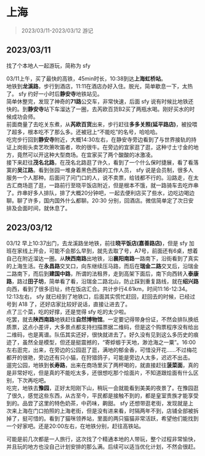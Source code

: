 # 上海

> 2023/03/11-2023/03/12 游记

## 2023/03/11

找了个本地人一起游玩，简称为 sfy

03/11上午，买了最快的高铁，45min时长，10:38到达**上海虹桥站**。  
地铁到**龙溪路**，步行到酒店，11:11在酒店办好入住。脱光，简单歇息一下，太热了。 sfy 约好一小时后**静安寺**地铁站见。  
简单休整完，发现了神奇的**71路**公交车，非常快速，后面 sfy 说有时候比地铁还快的。到**静安寺**站下车溜达了一圈，去芮欧百货B2买了两瓶水喝。刚好买水的时候成功会师。  
前面商量了去吃关东煮，从**芮欧百货**出来，步行赶往**多多关照(延平路店)**，被投喂了超多，根本吃不了那么多。还被冠上“不能吃”的名号，哈哈哈。  
吃完步行回到**静安寺**附近，大概14:30左右，在静安寺旁边看到了与世界接轨的持证上岗街头卖艺吹箫吹笛者，吹的很牛。在旁边的宜家逛了逛，这种寸土寸金的地方，竟然可以开这种大型商场。在宜家买了两个酸酸的冰激凌。  
接下来赶往**茂名北路**，在茂名北路逛了许久，看到了一个什么保时捷展，看了看落寞的**吴江路**。看到张园一堆身着黑色西装的工作人员， sfy 说是会员制，很多人服务一个人那种。后面问了问门口的人，说不卖票，给钱都不行的。沿路走，在太古汇商场逛了逛，一路前行至晓平饭店附近，但是根本不饿，就一路骑车去吃炸串了。炸串好多人排队，排了大概20分钟吧，一起去便利店买了些水，边吃边喝边聊。聊了许多，国内国外什么都聊。20:30 分别，回酒店。微信简单定了次日安排及会面时间，就休息了。

## 2023/03/12

03/12 早上10:37出门，去龙溪路坐地铁，前往**晓平饭店(嘉善路店)**，但是 sfy 加班在家线上开会，可能不会那么早到，就先去取了号，A7号，前面还有6桌，想着自己在附近溜达一圈。从**陕西南路**出地铁，沿**襄阳南路**一路南下，沿街看到了真实的上海生活。在**永昌路**交叉口，向东继续压马路，而后在**瑞金二路**交叉后，沿瑞金二路南下，而后到**建国中路**，所谓的法租界，走到高架下面后，南下向西转入**泰康路**，路过**田子坊**，简单看了看，沿瑞金二路北山，防止踩到重复路线，就在**绍兴路**向西，看到了很多旧址，终在饭店汇合。共计步行4.61km，时间11:16-12:34。12:13左右， sfy 就已经到了地铁口，后面其实慌忙赶回，赶回去的时候，已经过号到 A18 了，还好店家比较好说话，直接让进去了。  
点了三个菜，吃的好撑，还是觉得 sfy 吃的太少啦。  
吃罢，就去**陕西南路**地铁赶往**自然博物馆**。一定要记得带身份证，不然会排队换纸质票，这点小差评，大多景点都支持扫描票据二维码，但是这个购票程序没有给出二维码，也是离谱。队伍其实还好，很快就进去了。好久没有见到这么多历史的痕迹了，虽然全是模型，但还是挺震撼的，“寄蜉蝣于天地，渺沧海之一粟”。16:00左右逛完，出来，在旁边的公园逛了逛，满地的郁金香，可惜没开花……不过梅花都开的很艳，旁边还有只小猫，在狩猎鸽子，可能是旁边人太多，迟迟不出击。  
遛完公园，地铁到**长寿路**，出来在商场里买了两杯喝的，就直接赶往**菠菜面**，真的是非常好吃，但是真的不能吃太多，还很想吃那个烩面片，不知道跟烩面有什么区别，下次再吃吧。  
吃完，地铁去**豫园**，正好太阳刚下山，稍玩一会就能看到美美的夜景了。在豫园逛了很久，感觉这些东西，从古至今，平民都是接触不到的，都是皇室贵族才能享受到的。品尝了这里的特色奶茶，中药味，齁甜。 sfy 还想带逛老街，发现就是上次来上海在门口拍照的上海老街，但是没有进来看，时隔两年不到，店铺全部被拆掉了，挺可惜的。看到了猫咪领养站，里面的两只猫猫非常活跃，希望他们能找到一个好家吧。还是20:00左右，在地铁分别，赶往高铁站。  

可能是前几次都是一人旅行，这次找了个精通本地的人带玩，整个过程非常愉快，并且玩的地方也没自己计划安排的那么满。后续可以适当优化计划，不然会很赶。
